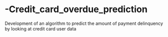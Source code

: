# -Credit_card_overdue_prediction
Development of an algorithm to predict the amount of payment delinquency by looking at credit card user data
